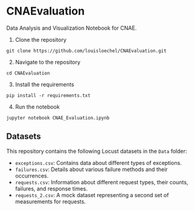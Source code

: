 # CNAEvaluation
Data Analysis and Visualization Notebook for CNAE.


1. Clone the repository
```
git clone https://github.com/louisloechel/CNAEvaluation.git
```

2. Navigate to the repository
```
cd CNAEvaluation
```

3. Install the requirements
```
pip install -r requirements.txt
```

4. Run the notebook
```
jupyter notebook CNAE_Evaluation.ipynb
```

## Datasets
This repository contains the following Locust datasets in the `Data` folder:

- `exceptions.csv`: Contains data about different types of exceptions.
- `failures.csv`: Details about various failure methods and their occurrences.
- `requests.csv`: Information about different request types, their counts, failures, and response times.
- `requests_2.csv`: A mock dataset representing a second set of measurements for requests.
